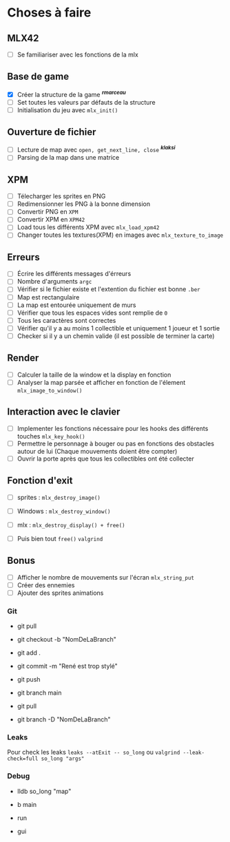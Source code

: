 # Choses à faire

## MLX42

- [ ] Se familiariser avec les fonctions de la mlx 

## Base de game

- [x] Créer la structure de la game ***<sup>rmarceau</sup>***
- [ ] Set toutes les valeurs par défauts de la structure 
- [ ] Initialisation du jeu avec `mlx_init()`

## Ouverture de fichier

- [ ] Lecture de map avec `open, get_next_line, close` ***<sup>klaksi</sup>***
- [ ] Parsing de la map dans une matrice

## XPM

- [ ] Télecharger les sprites en PNG
- [ ] Redimensionner les PNG à la bonne dimension
- [ ] Convertir PNG en `XPM`
- [ ] Convertir XPM en `XPM42`
- [ ] Load tous les différents XPM avec `mlx_load_xpm42`
- [ ] Changer toutes les textures(XPM) en images avec `mlx_texture_to_image`

## Erreurs

- [ ] Écrire les différents messages d'érreurs
- [ ] Nombre d'arguments `argc`
- [ ] Vérifier si le fichier existe et l'extention du fichier est bonne `.ber`
- [ ] Map est rectangulaire
- [ ] La map est entourée uniquement de murs
- [ ] Vérifier que tous les espaces vides sont remplie de `0`
- [ ] Tous les caractères sont correctes
- [ ] Vérifier qu'il y a au moins 1 collectible et uniquement 1 joueur et 1 sortie
- [ ] Checker si il y a un chemin valide (il est possible de terminer la carte)

## Render

- [ ] Calculer la taille de la window et la display en fonction
- [ ] Analyser la map parsée et afficher en fonction de l'élement `mlx_image_to_window()`

## Interaction avec le clavier

- [ ] Implementer les fonctions nécessaire pour les hooks des différents touches `mlx_key_hook()`
- [ ] Permettre le personnage à bouger ou pas en fonctions des obstacles autour de lui (Chaque mouvements doient être compter)
- [ ] Ouvrir la porte après que tous les collectibles ont été collecter

## Fonction d'exit

- [ ] sprites : `mlx_destroy_image()`
- [ ] Windows : `mlx_destroy_window()`
- [ ] mlx : `mlx_destroy_display() + free()`
- [ ] Puis bien tout `free()` `valgrind`


## Bonus

- [ ] Afficher le nombre de mouvements sur l'écran `mlx_string_put`
- [ ] Créer des ennemies
- [ ] Ajouter des sprites animations

### Git

- git pull

- git checkout -b "NomDeLaBranch"

- git add .

- git commit -m "René est trop stylé"

- git push

- git branch main

- git pull

- git branch -D "NomDeLaBranch"

### Leaks

Pour check les leaks `leaks --atExit -- so_long` ou `valgrind --leak-check=full so_long "args"`

### Debug

- lldb so_long "map"

- b main

- run

- gui


